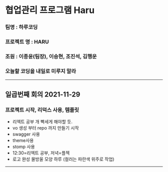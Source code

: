 # 협업관리 프로그램 Haru

### 팀명 : 하루코딩

### 프로젝트 명 : HARU

### 조원 : 이종윤(팀장), 이승현, 조진석, 김행운

### 오늘할 코딩을 내일로 미루지 말라

---

## 일곱번째 회의 2021-11-29

### 프로젝트 시작, 리덕스 사용, 템플릿

- 리엑트 공부 개 빡세게 해야할 듯.
- vo 생성 부터 repo 까지 만들기 시작
- swagger 사용
- theme사용
- stomp 사용
- 12:30=리엑트 공부, 저녁=플젝
- 로고 완성 물방울 모양 하루 (컬러는 파란색 위주로 작업)

---
